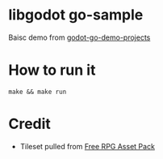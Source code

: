 # libgodot go-sample  

Baisc demo from [godot-go-demo-projects](https://github.com/godot-go/godot-go-demo-projects)

# How to run it
```
make && make run
```

# Credit

* Tileset pulled from [Free RPG Asset Pack](https://biloumaster.itch.io/free-rpg-asset)
